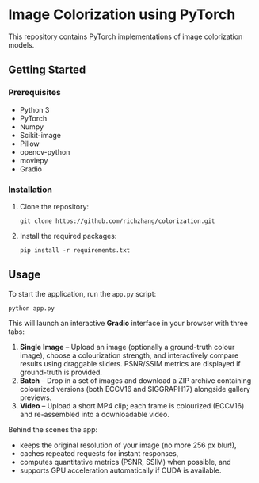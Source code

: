 # Image Colorization using PyTorch

This repository contains PyTorch implementations of image colorization models.

## Getting Started

### Prerequisites
- Python 3
- PyTorch
- Numpy
- Scikit-image
- Pillow
- opencv-python
- moviepy
- Gradio

### Installation
1. Clone the repository:
   ```
   git clone https://github.com/richzhang/colorization.git
   ```
2. Install the required packages:
   ```
   pip install -r requirements.txt
   ```

## Usage

To start the application, run the `app.py` script:
```
python app.py
```
This will launch an interactive **Gradio** interface in your browser with three tabs:

1. **Single Image** – Upload an image (optionally a ground-truth colour image), choose a colourization strength, and interactively compare results using draggable sliders. PSNR/SSIM metrics are displayed if ground-truth is provided.
2. **Batch** – Drop in a set of images and download a ZIP archive containing colourized versions (both ECCV16 and SIGGRAPH17) alongside gallery previews.
3. **Video** – Upload a short MP4 clip; each frame is colourized (ECCV16) and re-assembled into a downloadable video.

Behind the scenes the app:

* keeps the original resolution of your image (no more 256 px blur!),
* caches repeated requests for instant responses,
* computes quantitative metrics (PSNR, SSIM) when possible, and
* supports GPU acceleration automatically if CUDA is available.
